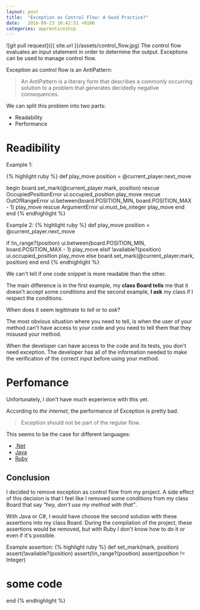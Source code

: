 ```yaml
---
layout: post
title:  "Exception as Control Flow: A Good Practice?"
date:   2016-09-23 10:42:51 +0100
categories: apprenticeship
---
```


![git pull request]({{ site.url }}/assets/control_flow.jpg)
The control flow evaluates an input statement in order to determine the
output. Exceptions can be used to manage control flow.

Exception as control flow is an AntiPattern:

> An AntiPattern is a literary form that describes a commonly occurring
> solution to a problem that generates decidedly negative consequences.

We can split this problem into two parts:

- Readability
- Performance

# Readibility
Example 1:

{% highlight ruby %}
def play_move
  position = @current_player.next_move

  begin
    board.set_mark(@current_player.mark, position)
  rescue OccupiedPositionError
    ui.occupied_position
    play_move
  rescue OutOfRangeError
    ui.between(board.POSITION_MIN, board.POSITION_MAX - 1)
    play_move
  rescue ArgumentError
    ui.must_be_integer
    play_move
  end
end
{% endhighlight %}

Example 2:
{% highlight ruby %}
def play_move
  position = @current_player.next_move

  if !in_range?(position)
    ui.between(board.POSITION_MIN, board.POSITION_MAX - 1)
    play_move
  elsif !available?(position)
    ui.occupied_position
    play_move
  else
    board.set_mark(@current_player.mark, position)
  end
end
{% endhighlight %}

We can't tell if one code snippet is more readable than the other.

The main difference is in the first example, my **class Board tells** me that
it doesn't accept some conditions and the second example, **I ask**
my class if I respect the conditions.

When does it seem legitimate to *tell* or to *ask*?

The most obvious situation where you need to tell, is when the user
of your method can't have access to your code and you need to tell them
that they misused your method.

When the developer can have access to the code and its tests, you don't need
exception. The developer has all of the information needed to make the
verification of the correct input before using your method.

# Perfomance
Unfortunately, I don't have much experience with this yet.

According to *the internet*, the performance of Exception is pretty bad.
> Exception should not be part of the regular flow.

This seems to be the case for different languages:

- [.Net](http://stackoverflow.com/questions/161942/how-slow-are-net-exceptions)
- [Java](http://stackoverflow.com/questions/299068/how-slow-are-java-exceptions)
- [Ruby](https://simonecarletti.com/blog/2010/01/how-slow-are-ruby-exceptions/)

## Conclusion
I decided to remove exception as control flow from my project.
A side effect of this decision is that I feel like I removed
some conditions from my class Board that say *"hey, don't use my method with that"*.

With Java or C#, I would have choose the second solution with these assertions
into my class Board. During the compilation of the project, these assertions
would be removed,  but with Ruby I don't know how to do it or even if it's possible.

Example assertion:
{% highlight ruby %}
def set_mark(mark, position)
  assert(!available?(position)
  assert(!in_range?(position)
  assert(position != Integer)

  # some code
end
{% endhighlight %}
